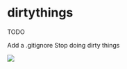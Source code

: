 # dirtythings

TODO

Add a .gitignore
Stop doing dirty things


![][1]

[1]: http://stream1.gifsoup.com/view3/3262337/i-ve-seen-things-o.gif  
